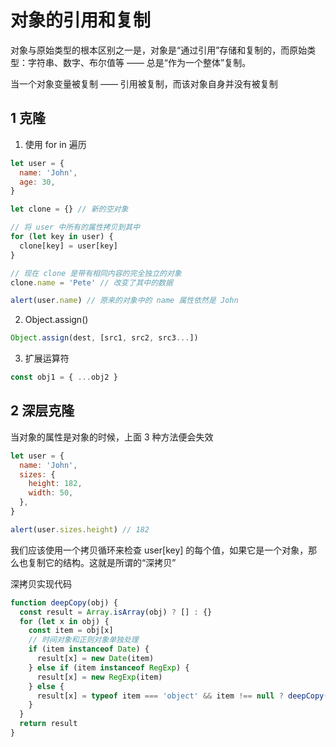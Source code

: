 # 对象的引用和复制

对象与原始类型的根本区别之一是，对象是“通过引用”存储和复制的，而原始类型：字符串、数字、布尔值等 —— 总是“作为一个整体”复制。

当一个对象变量被复制 —— 引用被复制，而该对象自身并没有被复制

## 1 克隆

1. 使用 for in 遍历

```js
let user = {
  name: 'John',
  age: 30,
}

let clone = {} // 新的空对象

// 将 user 中所有的属性拷贝到其中
for (let key in user) {
  clone[key] = user[key]
}

// 现在 clone 是带有相同内容的完全独立的对象
clone.name = 'Pete' // 改变了其中的数据

alert(user.name) // 原来的对象中的 name 属性依然是 John
```

2. Object.assign()

```js
Object.assign(dest, [src1, src2, src3...])
```

3. 扩展运算符

```js
const obj1 = { ...obj2 }
```

## 2 深层克隆

当对象的属性是对象的时候，上面 3 种方法便会失效

```js
let user = {
  name: 'John',
  sizes: {
    height: 182,
    width: 50,
  },
}

alert(user.sizes.height) // 182
```

我们应该使用一个拷贝循环来检查 user[key] 的每个值，如果它是一个对象，那么也复制它的结构。这就是所谓的“深拷贝”

深拷贝实现代码

```js
function deepCopy(obj) {
  const result = Array.isArray(obj) ? [] : {}
  for (let x in obj) {
    const item = obj[x]
    // 时间对象和正则对象单独处理
    if (item instanceof Date) {
      result[x] = new Date(item)
    } else if (item instanceof RegExp) {
      result[x] = new RegExp(item)
    } else {
      result[x] = typeof item === 'object' && item !== null ? deepCopy(item) : item
    }
  }
  return result
}
```
